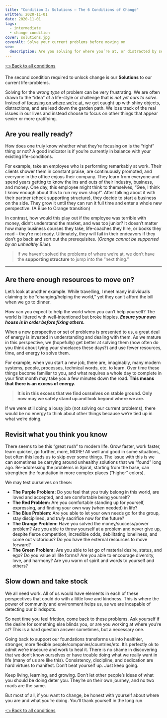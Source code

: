 ```yaml
---
title: "Condition 2: Solutions – The 6 Conditions of Change"
written: 2020-11-01
date: 2020-11-01
tags:
  - intermediate
  - change condition
cover: solutions.jpg
coverAlt: Solve your current problems before moving on
seo:
  description: Are you solving for where you’re at, or distracted by someone elses path?
---
```


[👈 Back to all conditions](/articles/6-conditions-of-change/)

The second condition required to unlock change is our **Solutions** to our current life-problems.

Solving for the *wrong type* of problem can be very frustrating. We are often drawn to the “idea” of a life-style or challenge that is *not yet ours to solve*. Instead of [focusing on where we’re at](https://spirals.blog/articles/getting-to-know-your-own-perspective-part-1/), we get caught up with shiny objects, distractions, and are lead down the garden path. We lose track of the real issues in our lives and instead choose to focus on other things that appear sexier or more gratifying.

## Are you really ready?
How does one truly know whether what they’re focusing on is the “right” thing or not? A good indicator is if you’re currently in balance with your existing life-conditions.

For example, take an employee who is performing remarkably at work. Their clients shower them in constant praise, are continuously promoted, and everyone in the office enjoys their company. They learn from everyone and spend years getting to know the ins and outs of their industry, business, and money. One day, this employee might think to themselves, “Gee, I think I know enough about this to run my own shop!”. After talking about it with their partner (check supporting structure), they decide to start a business on the side. They grow it until they can run it full time and enter a whole new perspective. (A Blue to Orange transition)

In contrast, how would this play out if the employee was terrible with money, didn’t understand the market, and was too junior? It doesn’t matter how many business courses they take, life-coaches they hire, or books they read – they’re not ready. Ultimately, they will fail in their endeavors if they don’t go back and sort out the prerequisites. (*Orange cannot be supported by an unhealthy Blue*).

> If we haven’t solved the problems of where we’re at, we don’t have the **supporting structure** to jump into the “next thing.”

---

## Are there enough resources to move on?
Let’s look at another example. While travelling, I meet many individuals claiming to be “changing/helping the world,” yet they can’t afford the bill when we go to dinner.

How can you expect to help the world when you can’t help yourself? The world is littered with well-intentioned but broke hippies. ***Ensure your own house is in order before fixing others.***

When a new perspective or set of problems is presented to us, a great deal of energy is invested in understanding and dealing with them. As we mature in this perspective, we (hopefully) get better at solving them (how often do you think about tying your shoelaces these days?) and use fewer resources, time, and energy to solve them.

For example, when you start a new job, there are, imaginably, many modern systems, people, processes, technical words, etc. to learn. Over time these things become familiar to you, and what requires a whole day to complete in your first month may take you a few minutes down the road. **This means that there is an excess of energy.**

> **It is in this excess that we find ourselves on stable ground. Only now may we safely stand up and look beyond where we are.**

If we were still doing a lousy job (not solving our current problems), there would be no energy to think about other things because we’re tied up in what we’re doing.

## Revisit what you think you know
There seems to be this “great rush” to modern life. Grow faster, work faster, learn quicker, go further, more, MORE! All well and good in some situations, but often this leads us to skip over some things. The issue with this is we can sometimes be carrying around unhealthy solutions that we “found” long ago. Re-addressing the problems in Spiral, starting from the base, can strengthen the foundation in more complex places (“higher” colors).

We may test ourselves on these:
- **The Purple Problem:** Do you feel that you truly belong in this world, are loved and accepted, and are comfortable being yourself?
- **The Red Problem:** Are you comfortable standing up for yourself, expressing, and finding your own way (when needed) in life?
- **The Blue Problem:** Are you able to let your own needs go for the group, stay disciplined, and *truly* sacrifice now for the future?
- **The Orange Problem:** Have you solved the money/success/power problem? Are you able to throw yourself at a problem and never give up, despite fierce competition, incredible odds, debilitating loneliness, and come out victorious? Do you have the external resources to move forward?
- **The Green Problem:** Are you able to let go of material desire, status, and ego? Do you value all life forms? Are you able to encourage diversity, love, and harmony? Are you warm of spirit and words to yourself and others?

## Slow down and take stock

We all need work. All of us would have elements in each of these perspectives that could do with a little love and kindness. This is where the power of community and environment helps us, as we are incapable of detecting our blindspots.

So next time you feel friction, come back to these problems. Ask yourself if the desire for something else blinds you, or are you working at where you’re at? This is a hard question answer sometimes, but a necessary one.

Going back to support our foundations transforms us into healthier, stronger, more flexible people/companies/countries/etc. It’s perfectly ok to admit we’re insecure and work to heal it. There is no shame in discovering that we don’t know ourselves or have trouble doing what we really want in life (many of us are like this). Consistency, discipline, and dedication are hard virtues to manifest. Don’t beat yourself up. Just keep going.

Keep living, learning, and growing. Don’t let other people’s ideas of what you should be doing deter you. They’re on their own journey, and no two roads are the same.

But most of all, if you want to change, be honest with yourself about where you are and what you’re doing. You’ll thank yourself in the long run.

[👈 Back to all conditions](/articles/6-conditions-of-change/)
